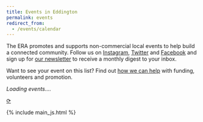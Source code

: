 ```yaml
---
title: Events in Eddington
permalink: events
redirect_from:
  - /events/calendar
---
```


The ERA promotes and supports non-commercial local events to help build a connected community.
Follow us on [Instagram](https://instagram.com/eddington_ra),
[Twitter](https://x.com/EddingtonRA)
and [Facebook](https://m.facebook.com/EddingtonRA) and
sign up for [our newsletter](/newsletter) to receive a monthly
digest to your inbox.

Want to see your event on this list? Find out [how we can help](/events/help-for-your-event)
with funding, volunteers and promotion.

<div id="events_html">
  <i>Loading events....</i>
</div>
<p class="text-center"><a href="?reload=1" title="load latest events">⟳</a></p>

{% include main_js.html %}
<style>
  #events_table {
    margin-bottom: 20lvh;
  }
  #events_table tbody {
    position: relative;
  }
  #events_table .month th {
    position: sticky;
    top: 0;
    z-index: 2;
  }
  main.all-white #events_table .month th {
    background-color: white;
  }
  #events_table .month th h2 {
    padding: 0;
    margin: 0;
  }
  #events_table .date {
    text-align: right;
    padding-right: 1.5em;
    text-wrap: nowrap;
  }
  #events_table td {
    vertical-align: top;
  }
  #events_table td:first-child() {
    width: 75px;
  }
  #events_table .event {
    display: inline-block;
    margin-bottom: 0.5em;
  }
  #events_table .day.weekend {
    background-color: rgba(0, 0, 0, 0.05);
  }
  #events_table .date > a {
    color: black;
  }
  #events_table :target {
    background-color: #fec;
  }
</style>

<script>
window.addEventListener("load", (event) => {
  getEventsData(function(one_off_events, weekly_events = []){
    const now = new Date();
    var events = getEventsForPeriod(one_off_events, now, addMonths(now, 3))
    events = fillInWeeklyEvents(events, weekly_events, now, addMonths(now, 3))
    document.getElementById("events_html").innerHTML = makeEventsPageHtml(events, now);
    window.setTimeout(scrollToChosenEvent, 500)  // prevent race condition with events_html injection
  });
})

function scrollToChosenEvent(){
  // if the page has a url fragment, try to scroll to the targeted element
  // from https://stackoverflow.com/a/74937610
  let element = document.getElementsByName(location.hash.substring(1))[0];
  if (element) {
      // Enable the element state without changing scroll position.
      let scrollY = window.scrollY;
      let hash = location.hash;
      location.hash = '';
      location.hash = hash;
      window.scrollTo({top: scrollY});

      // Smooth scroll the element into view.
      element.scrollIntoView({behavior: 'smooth', block: 'center'});
  }
}

function fmt(date, options){
  return date.toLocaleString('default', options)
}

function makeEventsPageHtml(events, start_date){
  var html = `<table id="events_table">\n  <tbody>`
  if(!events.length){
    html += "<tr><td style='padding: 5em 10em; font-style: italic;'>No events found</td></tr></tbody></table>"
    return html
  }
  var first_event_date = new Date(Math.min(...events.map((x)=>x[DATE])));
  var last_event_date = new Date(Math.max(...events.map((x)=>x[DATE])));
  var prev_date = addMonths(first_event_date, -1);
  var end_date = addMonths(last_event_date, 1)

  console.log(`making html for ${events.length} events between ${first_event_date} and ${last_event_date}`);
  for(var date = start_date; date < end_date; date = new Date(date.getFullYear(), date.getMonth(), date.getDate() + 1)){
    if(prev_date.getMonth() != date.getMonth()){
      html += `<tr class="month"><th colspan=2 ><h2>${fmt(date, { month: 'long' })}</h2></th></tr>\n`;
    }
    var weekend_class = [0, 6].includes(date.getDay()) ? "weekend" : "";
    var date_str = `${fmt(date, {weekday: "short"})}&nbsp;${fmt(date, {day: "numeric"})}<span class="date-ordinal">${date_th(date)}</span>`;  // like "Wed 27th"
    var date_name = fmt(date, {year: "numeric"}) + "-" + fmt(date, {month: "2-digit"}) + "-" + fmt(date, {day: "2-digit"});  // like "2024-03-23"
    var next_date = new Date(date.getFullYear(), date.getMonth(), date.getDate() + 1);
    var day_events = events.filter((x)=>x[DATE] >= date && x[DATE] < next_date)
    day_events.sort((x, y) => x[START_TIME].getTime() - y[START_TIME].getTime());

    time_range = function(x){
      if(x[START_TIME].getHours() == 0 && x[END_TIME].getHours() == 0){
        return "all day";
      }
      return short_time(x[START_TIME], x[END_TIME]) + "-" + short_time(x[END_TIME]);
    }
    info_link = (x) => x[NEEDS_SIGNUP] == "Yes" ? `sign&nbsp;up` : `details`
    price = (x) => x[PRICE] == "0" ? `free` : `&pound;${x[PRICE]}`

    let sep = `{%- include separator.md -%}`
    var events_html = day_events.map(
      (x)=>`<span class="event">`
          +`<a href="${x[URL]}">${x[NAME]}</a>\n${sep}`
          + (x[DESCRIPTION] === false ? "<span class='weekly'>every week</span>" : "")
          +` ${time_range(x)}\n`
          +` ${sep} ${x[LOCATION]}\n\n`
          +` ${sep} ${price(x)}\n`
          + (x[DESCRIPTION] !== false ?
            ` &nbsp; &nbsp; ${add_to_calendar_button(x)}\n<br/>\n`
            +` ${x[DESCRIPTION].trim()}`
            + (x[URL] ? `  <a href="${x[URL]}">${info_link(x)}</a>`:"")
            +`<br>\n\n`
          : "\n<br/>\n")
         + `</span>`
      ).join("\n")

    html += `<tr class="day ${weekend_class}">
    <td class="date"><a href="#${date_name}" name="${date_name}">${date_str}</a></td>
    <td class="events">
      ${events_html}
    </td>
</tr>\n`

    prev_date = date;
  }
  html += `  </tbody>\n</table>`

  return html
}

function add_to_calendar_button(x){
  return `<add-to-calendar-button
  name="${x[NAME]}"
  description="${x[DESCRIPTION]}\n\n${x[URL]}"
  startDate="${x[DATE].toISOString().split('T')[0]}"
  startTime="${x[START_TIME].toLocaleTimeString()}"
  endTime="${x[END_TIME].toLocaleTimeString()}"
  timeZone="Europe/London"
  location="${x[LOCATION]}"
  options="'Apple','Google','iCal','Outlook.com','Yahoo'"
  hideTextLabelButton
  hideBackground
  size="2"
  style="float: right; margin-bottom: -10px;"
></add-to-calendar-button>`
}
</script>
<script src="https://cdn.jsdelivr.net/npm/add-to-calendar-button@2.8.9/dist/atcb.min.js" integrity="sha384-bHsRfGcg++u9QFroJxUSHuwhErhEmmgmHI9lXuBadTKsxj2GZ0lR9poaAZUBkZ7C" crossorigin="anonymous"></script>
